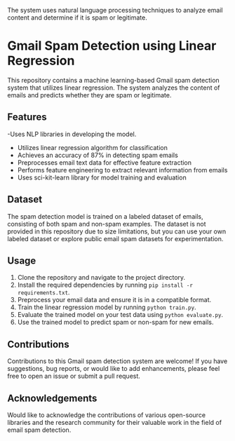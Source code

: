 The system uses natural language processing techniques to analyze email content and determine if it is spam or legitimate.
# Gmail Spam Detection using Linear Regression

This repository contains a machine learning-based Gmail spam detection system that utilizes linear regression. The system analyzes the content of emails and predicts whether they are spam or legitimate.

## Features
-Uses NLP libraries in developing the model.
- Utilizes linear regression algorithm for classification
- Achieves an accuracy of 87% in detecting spam emails
- Preprocesses email text data for effective feature extraction
- Performs feature engineering to extract relevant information from emails
- Uses sci-kit-learn library for model training and evaluation

## Dataset
The spam detection model is trained on a labeled dataset of emails, consisting of both spam and non-spam examples. The dataset is not provided in this repository due to size limitations, but you can use your own labeled dataset or explore public email spam datasets for experimentation.

## Usage
1. Clone the repository and navigate to the project directory.
2. Install the required dependencies by running `pip install -r requirements.txt`.
3. Preprocess your email data and ensure it is in a compatible format.
4. Train the linear regression model by running `python train.py`.
5. Evaluate the trained model on your test data using `python evaluate.py`.
6. Use the trained model to predict spam or non-spam for new emails.

## Contributions
Contributions to this Gmail spam detection system are welcome! If you have suggestions, bug reports, or would like to add enhancements, please feel free to open an issue or submit a pull request.

## Acknowledgements
Would like to acknowledge the contributions of various open-source libraries and the research community for their valuable work in the field of email spam detection.


